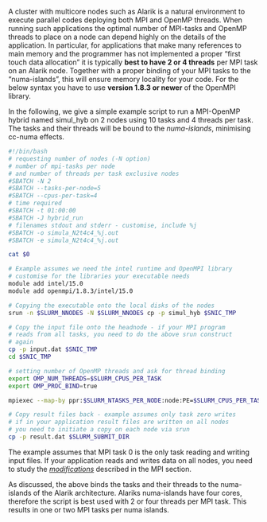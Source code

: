 A cluster with multicore nodes such as Alarik is a natural environment to execute parallel codes deploying both MPI and OpenMP threads. When running such applications the optimal number of MPI-tasks and OpenMP threads to place on a node can depend highly on the details of the application. In particular, for applications that make many references to main memory and the programmer has not implemented a proper “first touch data allocation” it is typically **best to have 2 or 4 threads** per MPI task on an Alarik node. Together with a proper binding of your MPI tasks to the “numa-islands”, this will ensure memory locality for your code. For the below syntax you have to use **version 1.8.3 or newer** of the OpenMPI library.

In the following, we give a simple example script to run a MPI-OpenMP hybrid named simul_hyb on 2 nodes using 10 tasks and 4 threads per task. The tasks and their threads will be bound to the *numa-islands*, minimising cc-numa effects.

```bash
#!/bin/bash
# requesting number of nodes (-N option)
# number of mpi-tasks per node
# and number of threads per task exclusive nodes
#SBATCH -N 2
#SBATCH --tasks-per-node=5
#SBATCH --cpus-per-task=4
# time required
#SBATCH -t 01:00:00
#SBATCH -J hybrid_run
# filenames stdout and stderr - customise, include %j
#SBATCH -o simula_N2t4c4_%j.out
#SBATCH -e simula_N2t4c4_%j.out

cat $0

# Example assumes we need the intel runtime and OpenMPI library
# customise for the libraries your executable needs
module add intel/15.0
module add openmpi/1.8.3/intel/15.0

# Copying the executable onto the local disks of the nodes
srun -n $SLURM_NNODES -N $SLURM_NNODES cp -p simul_hyb $SNIC_TMP

# Copy the input file onto the headnode - if your MPI program
# reads from all tasks, you need to do the above srun construct
# again
cp -p input.dat $SNIC_TMP
cd $SNIC_TMP

# setting number of OpenMP threads and ask for thread binding
export OMP_NUM_THREADS=$SLURM_CPUS_PER_TASK
export OMP_PROC_BIND=true

mpiexec --map-by ppr:$SLURM_NTASKS_PER_NODE:node:PE=$SLURM_CPUS_PER_TASK simul_hyb

# Copy result files back - example assumes only task zero writes
# if in your application result files are written on all nodes
# you need to initiate a copy on each node via srun
cp -p result.dat $SLURM_SUBMIT_DIR
```

The example assumes that MPI task 0 is the only task reading and writing input files. If your application reads and writes data on all nodes, you need to study the [*modifications*](#id.hpgejkt8dzry) described in the MPI section.

As discussed, the above binds the tasks and their threads to the numa-islands of the Alarik architecture. Alariks numa-islands have four cores, therefore the script is best used with 2 or four threads per MPI task. This results in one or two MPI tasks per numa islands.